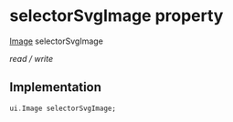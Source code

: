 


# selectorSvgImage property






[Image](https://api.flutter.dev/flutter/dart-ui/Image-class.html) selectorSvgImage
  
_read / write_






## Implementation

```dart
ui.Image selectorSvgImage;


```








